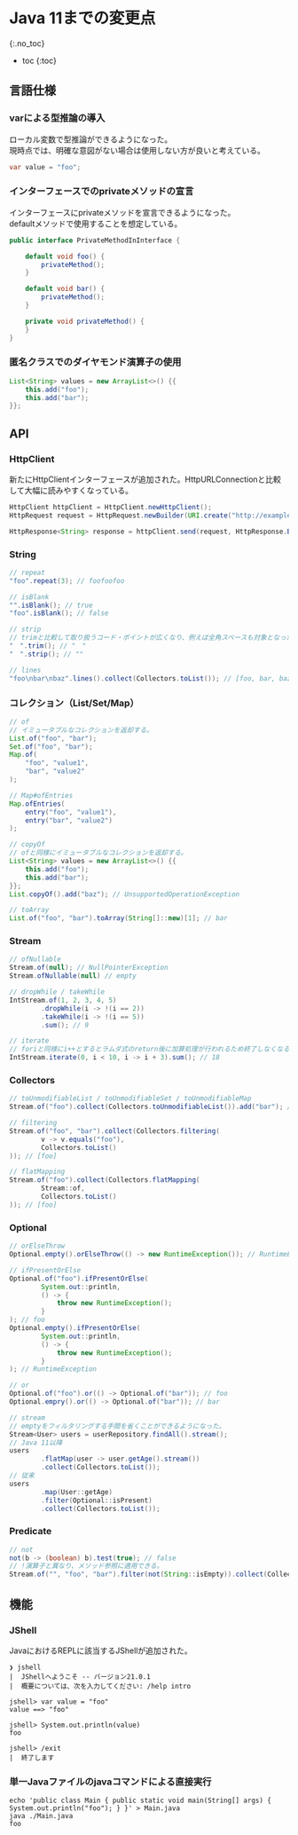 # Java 11までの変更点
{:.no_toc}

* toc
{:toc}

## 言語仕様

### varによる型推論の導入
ローカル変数で型推論ができるようになった。  
現時点では、明確な意図がない場合は使用しない方が良いと考えている。

```java
var value = "foo";
```

### インターフェースでのprivateメソッドの宣言
インターフェースにprivateメソッドを宣言できるようになった。  
defaultメソッドで使用することを想定している。

```java
public interface PrivateMethodInInterface {

    default void foo() {
        privateMethod();
    }

    default void bar() {
        privateMethod();
    }

    private void privateMethod() {
    }
}
```

### 匿名クラスでのダイヤモンド演算子の使用
```java
List<String> values = new ArrayList<>() {{
    this.add("foo");
    this.add("bar");
}};
```

## API

### HttpClient
新たにHttpClientインターフェースが追加された。HttpURLConnectionと比較して大幅に読みやすくなっている。

```java
HttpClient httpClient = HttpClient.newHttpClient();
HttpRequest request = HttpRequest.newBuilder(URI.create("http://example.com")).build();

HttpResponse<String> response = httpClient.send(request, HttpResponse.BodyHandlers.ofString());
```

### String
```java
// repeat
"foo".repeat(3); // foofoofoo

// isBlank
"".isBlank(); // true
"foo".isBlank(); // false

// strip
// trimと比較して取り扱うコード・ポイントが広くなり、例えば全角スペースも対象となった。
"　".trim(); // "　"
"　".strip(); // ""

// lines
"foo\nbar\nbaz".lines().collect(Collectors.toList()); // [foo, bar, baz]
```

### コレクション（List/Set/Map）
```java
// of
// イミュータブルなコレクションを返却する。
List.of("foo", "bar");
Set.of("foo", "bar");
Map.of(
    "foo", "value1",
    "bar", "value2"
);

// Map#ofEntries
Map.ofEntries(
    entry("foo", "value1"),
    entry("bar", "value2")
);

// copyOf
// ofと同様にイミュータブルなコレクションを返却する。
List<String> values = new ArrayList<>() {{
    this.add("foo");
    this.add("bar");
}};
List.copyOf().add("baz"); // UnsupportedOperationException

// toArray
List.of("foo", "bar").toArray(String[]::new)[1]; // bar
```

### Stream
```java
// ofNullable
Stream.of(null); // NullPointerException
Stream.ofNullable(null) // empty

// dropWhile / takeWhile
IntStream.of(1, 2, 3, 4, 5)
        .dropWhile(i -> !(i == 2))
        .takeWhile(i -> !(i == 5))
        .sum(); // 9

// iterate
// foriと同様にi++とするとラムダ式のreturn後に加算処理が行われるため終了しなくなる。
IntStream.iterate(0, i < 10, i -> i + 3).sum(); // 18
```

### Collectors
```java
// toUnmodifiableList / toUnmodifiableSet / toUnmodifiableMap
Stream.of("foo").collect(Collectors.toUnmodifiableList()).add("bar"); // UnsupportedOperationException

// filtering
Stream.of("foo", "bar").collect(Collectors.filtering(
        v -> v.equals("foo"), 
        Collectors.toList()
)); // [foo]

// flatMapping
Stream.of("foo").collect(Collectors.flatMapping(
        Stream::of, 
        Collectors.toList()
)); // [foo]
```

### Optional
```java
// orElseThrow
Optional.empty().orElseThrow(() -> new RuntimeException()); // RuntimeException

// ifPresentOrElse
Optional.of("foo").ifPresentOrElse(
        System.out::println,
        () -> {
            throw new RuntimeException();
        }
); // foo
Optional.empty().ifPresentOrElse(
        System.out::println,
        () -> {
            throw new RuntimeException();
        }
); // RuntimeException

// or
Optional.of("foo").or(() -> Optional.of("bar")); // foo
Optional.empry().or(() -> Optional.of("bar")); // bar

// stream
// emptyをフィルタリングする手間を省くことができるようになった。
Stream<User> users = userRepository.findAll().stream();
// Java 11以降
users
        .flatMap(user -> user.getAge().stream())
        .collect(Collectors.toList());
// 従来
users
        .map(User::getAge)
        .filter(Optional::isPresent)
        .collect(Collectors.toList());
```

### Predicate
```java
// not
not(b -> (boolean) b).test(true); // false
// !演算子と異なり、メソッド参照に適用できる。
Stream.of("", "foo", "bar").filter(not(String::isEmpty)).collect(Collectors.toList()); // [foo, bar]
```

## 機能

### JShell
JavaにおけるREPLに該当するJShellが追加された。

```jshell
❯ jshell
|  JShellへようこそ -- バージョン21.0.1
|  概要については、次を入力してください: /help intro

jshell> var value = "foo"
value ==> "foo"

jshell> System.out.println(value)
foo

jshell> /exit
|  終了します
```

### 単一Javaファイルのjavaコマンドによる直接実行
```shell
echo 'public class Main { public static void main(String[] args) { System.out.println("foo"); } }' > Main.java
java ./Main.java
foo
```